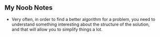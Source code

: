## My Noob Notes 
* Very often, in order to find a better algorithm for a problem, you need to
understand something interesting about the structure of the solution, and
that will allow you to simplify things a lot. 
